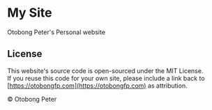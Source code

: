 # My Site

Otobong Peter's Personal website

## License

This website's source code is open-sourced under the MIT License.  
If you reuse this code for your own site, please include a link back to [https://otobongfp.com](https://otobongfp.com) as attribution.

© Otobong Peter
